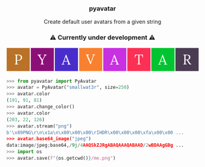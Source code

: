 <h3 align="center">pyavatar</h3>
<p align="center">Create default user avatars from a given string</p>

<h3 align="center">⚠️ Currently under development ⚠️</h3>

<p align="center">
  <img src="https://github.com/smallwat3r/pyavatar/blob/master/ext/avatars.png" />
</p>

```python
>>> from pyavatar import PyAvatar
>>> avatar = PyAvatar("smallwat3r", size=250)
>>> avatar.color
(191, 91, 81)
>>> avatar.change_color()
>>> avatar.color
(203, 22, 126)
>>> avatar.stream("png")
b'\x89PNG\r\n\x1a\n\x00\x00\x00\rIHDR\x00\x00\x00\xfa\x00\x00 ...
>>> avatar.base64_image("jpeg")
data:image/jpeg;base64,/9j/4AAQSkZJRgABAQAAAQABAAD/2wBDAAgGBg ...
>>> import os
>>> avatar.save(f"{os.getcwd()}/me.png")
```
